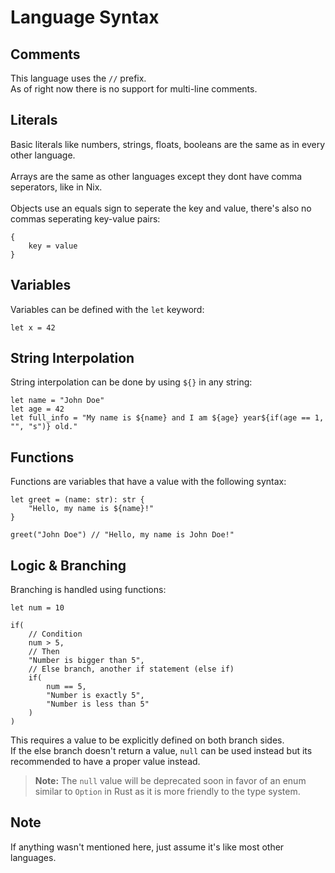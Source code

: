 # Language Syntax

## Comments
This language uses the `//` prefix.  
As of right now there is no support for multi-line comments.

## Literals
Basic literals like numbers, strings, floats, booleans are the same as in every other language.  
<br>
Arrays are the same as other languages except they dont have comma seperators, like in Nix.  
<br>
Objects use an equals sign to seperate the key and value, there's also no commas seperating key-value pairs:
```tl
{
    key = value
}
```

## Variables
Variables can be defined with the `let` keyword:  
```tl
let x = 42
```

## String Interpolation
String interpolation can be done by using `${}` in any string:
```tl
let name = "John Doe"
let age = 42
let full_info = "My name is ${name} and I am ${age} year${if(age == 1, "", "s")} old."
```

## Functions
Functions are variables that have a value with the following syntax:
```tl
let greet = (name: str): str {
    "Hello, my name is ${name}!"
}

greet("John Doe") // "Hello, my name is John Doe!"
```

## Logic & Branching
Branching is handled using functions:
```tl
let num = 10

if(
    // Condition
    num > 5,
    // Then
    "Number is bigger than 5",
    // Else branch, another if statement (else if)
    if(
        num == 5,
        "Number is exactly 5",
        "Number is less than 5"
    )
)
```
This requires a value to be explicitly defined on both branch sides.  
If the else branch doesn't return a value, `null` can be used instead but its recommended to have a proper value instead.
> **Note:** The `null` value will be deprecated soon in favor of an enum similar to `Option` in Rust as it is more friendly to the type system.


## Note
If anything wasn't mentioned here, just assume it's like most other languages.